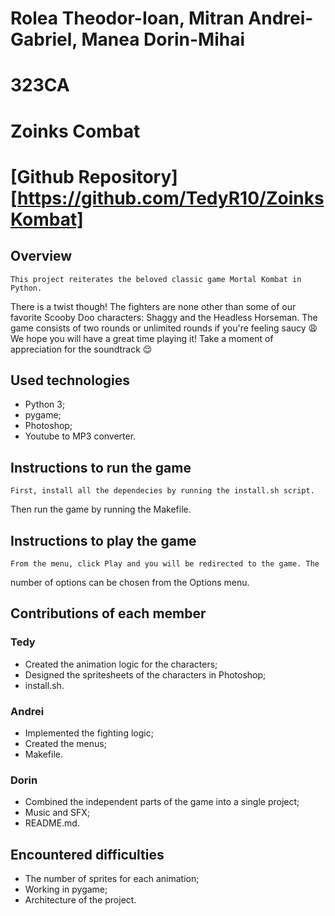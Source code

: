 # Rolea Theodor-Ioan, Mitran Andrei-Gabriel, Manea Dorin-Mihai
# 323CA
# Zoinks Combat
# [Github Repository][https://github.com/TedyR10/ZoinksKombat]

## Overview
    This project reiterates the beloved classic game Mortal Kombat in Python.
There is a twist though! The fighters are none other than some of our favorite
Scooby Doo characters: Shaggy and the Headless Horseman. The game consists of
two rounds or unlimited rounds if you're feeling saucy :weary:
    We hope you will have a great time playing it! Take a moment of
appreciation for the soundtrack :relieved:

## Used technologies
- Python 3;
- pygame;
- Photoshop;
- Youtube to MP3 converter.

## Instructions to run the game
    First, install all the dependecies by running the install.sh script.
Then run the game by running the Makefile.

## Instructions to play the game
    From the menu, click Play and you will be redirected to the game. The
number of options can be chosen from the Options menu.

## Contributions of each member
### Tedy
- Created the animation logic for the characters;
- Designed the spritesheets of the characters in Photoshop;
- install.sh.

### Andrei
- Implemented the fighting logic;
- Created the menus;
- Makefile.

### Dorin
- Combined the independent parts of the game into a single project;
- Music and SFX;
- README.md.

## Encountered difficulties
- The number of sprites for each animation;
- Working in pygame;
- Architecture of the project.
